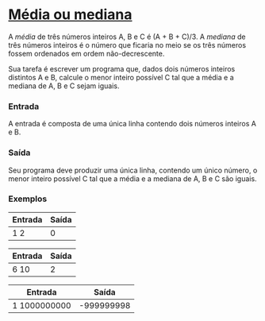 # [Média ou mediana](https://olimpiada.ic.unicamp.br/pratique/p2/2021/f2/media/)

A *média* de três números inteiros A, B e C é (A + B + C)/3. A *mediana* de três números inteiros é o número que ficaria no meio se os três números fossem ordenados em ordem não-decrescente.

Sua tarefa é escrever um programa que, dados dois números inteiros distintos A e B, calcule o menor inteiro possível C tal que a média e a mediana de A, B e C sejam iguais.

### Entrada

A entrada é composta de uma única linha contendo dois números inteiros A e B.

### Saída

Seu programa deve produzir uma única linha, contendo um único número, o menor inteiro possível C tal que a média e a mediana de A, B e C são iguais.

### Exemplos

| Entrada | Saída |
| ------- | ------ |
| 1 2     | 0      |

| Entrada | Saída |
| ------- | ------ |
| 6 10    | 2      |

| Entrada      | Saída     |
| ------------ | ---------- |
| 1 1000000000 | -999999998 |
